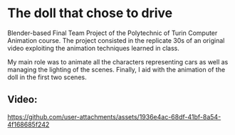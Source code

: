 # The doll that chose to drive

Blender-based Final Team Project of the Polytechnic of Turin Computer Animation course. The project consisted in the replicate 30s of an original video exploiting the animation techniques learned in class.

My main role was to animate all the characters representing cars as well as managing the lighting of the scenes. Finally, I aid with the animation of the doll in the first two scenes.


## Video:
https://github.com/user-attachments/assets/1936e4ac-68df-41bf-8a54-4f168685f242


